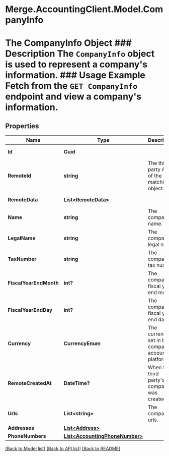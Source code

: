 # Merge.AccountingClient.Model.CompanyInfo
# The CompanyInfo Object ### Description The `CompanyInfo` object is used to represent a company's information.  ### Usage Example Fetch from the `GET CompanyInfo` endpoint and view a company's information.

## Properties

Name | Type | Description | Notes
------------ | ------------- | ------------- | -------------
**Id** | **Guid** |  | [optional] [readonly] 
**RemoteId** | **string** | The third-party API ID of the matching object. | [optional] 
**RemoteData** | [**List&lt;RemoteData&gt;**](RemoteData.md) |  | [optional] [readonly] 
**Name** | **string** | The company&#39;s name. | [optional] 
**LegalName** | **string** | The company&#39;s legal name. | [optional] 
**TaxNumber** | **string** | The company&#39;s tax number. | [optional] 
**FiscalYearEndMonth** | **int?** | The company&#39;s fiscal year end month. | [optional] 
**FiscalYearEndDay** | **int?** | The company&#39;s fiscal year end day. | [optional] 
**Currency** | **CurrencyEnum** | The currency set in the company&#39;s accounting platform. | [optional] 
**RemoteCreatedAt** | **DateTime?** | When the third party&#39;s company was created. | [optional] 
**Urls** | **List&lt;string&gt;** | The company&#39;s urls. | [optional] 
**Addresses** | [**List&lt;Address&gt;**](Address.md) |  | [optional] 
**PhoneNumbers** | [**List&lt;AccountingPhoneNumber&gt;**](AccountingPhoneNumber.md) |  | [optional] 

[[Back to Model list]](../README.md#documentation-for-models) [[Back to API list]](../README.md#documentation-for-api-endpoints) [[Back to README]](../README.md)

